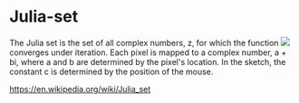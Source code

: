 # Julia-set

The Julia set is the set of all complex numbers, z, for which the function <img src="http://latex.codecogs.com/gif.latex?f_{c}(z)=z^{2}+c" border="0"/> converges under iteration. Each pixel is mapped to a complex number, a + bi, where a and b are determined by the pixel's location. In the sketch, the constant c is determined by the position of the mouse.

https://en.wikipedia.org/wiki/Julia_set
